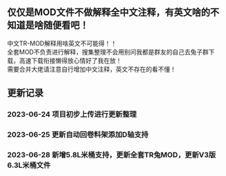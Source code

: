 <!--
 * @Author: Mjf
 * @Date: 2023-06-24 20:04:52
 * @LastEditTime: 2023-06-29 07:49:38
 * @LastEditors: Win_VScode
 * @Description: 
 * @FilePath: \undefinedf:\download\TradRack_Beta-main\STLs\TradRack_Beta-main-mod\MOD\readme.md
 * 版权声明暂无
-->
## 仅仅是MOD文件不做解释全中文注释，有英文啥的不知道是啥随便看吧！  
中文TR-MOD解释用啥英文不可能得！！  
全套MOD不负责进行解释，搜集整理不会用别问我都是群友的自己去兔子群下载，高速下载衔接懒得放心情好了我在放！  
需要合并大佬请注意自行增加中文注释，英文不存在的看不懂！
## 更新记录

###   2023-06-24 项目初步上传进行更新整理  
###   2023-06-25 更新自动回卷料架添加D轴支持  
###   2023-06-28 新增5.8L米桶支持，更新全套TR兔MOD，更新V3版6.3L米桶文件  



 
